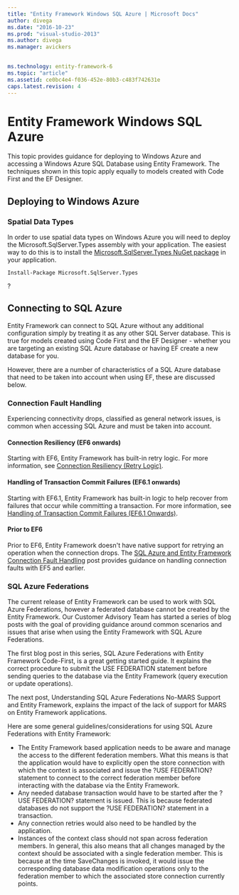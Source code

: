 ```yaml
---
title: "Entity Framework Windows SQL Azure | Microsoft Docs"
author: divega
ms.date: "2016-10-23"
ms.prod: "visual-studio-2013"
ms.author: divega
ms.manager: avickers
 

ms.technology: entity-framework-6
ms.topic: "article"
ms.assetid: ce0bc4e4-f036-452e-80b3-c483f742631e
caps.latest.revision: 4
---
```

# Entity Framework Windows SQL Azure
This topic provides guidance for deploying to Windows Azure and accessing a Windows Azure SQL Database using Entity Framework. The techniques shown in this topic apply equally to models created with Code First and the EF Designer.


## Deploying to Windows Azure

### Spatial Data Types

In order to use spatial data types on Windows Azure you will need to deploy the Microsoft.SqlServer.Types assembly with your application. The easiest way to do this is to install the [Microsoft.SqlServer.Types NuGet package](http://www.nuget.org/packages/Microsoft.SqlServer.Types/) in your application.

```
Install-Package Microsoft.SqlServer.Types
```

?

## Connecting to SQL Azure

Entity Framework can connect to SQL Azure without any additional configuration simply by treating it as any other SQL Server database. This is true for models created using Code First and the EF Designer - whether you are targeting an existing SQL Azure database or having EF create a new database for you.

However, there are a number of characteristics of a SQL Azure database that need to be taken into account when using EF, these are discussed below.

### Connection Fault Handling

Experiencing connectivity drops, classified as general network issues, is common when accessing SQL Azure and must be taken into account.

#### Connection Resiliency (EF6 onwards)

Starting with EF6, Entity Framework has built-in retry logic. For more information, see [Connection Resiliency (Retry Logic)](../ef6/entity-framework-connection-resiliency-and-retry-logic-ef6-onwards.md).

#### Handling of Transaction Commit Failures (EF6.1 onwards)

Starting with EF6.1, Entity Framework has built-in logic to help recover from failures that occur while committing a transaction. For more information, see [Handling of Transaction Commit Failures (EF6.1 Onwards)](../ef6/entity-framework-handling-of-transaction-commit-failures-ef6-1-onwards.md).

#### Prior to EF6

Prior to EF6, Entity Framework doesn't have native support for retrying an operation when the connection drops. The [SQL Azure and Entity Framework Connection Fault Handling](http://blogs.msdn.com/b/appfabriccat/archive/2010/12/11/sql-azure-and-entity-framework-connection-fault-handling.aspx) post provides guidance on handling connection faults with EF5 and earlier.

### SQL Azure Federations

The current release of Entity Framework can be used to work with SQL Azure Federations, however a federated database cannot be created by the Entity Framework. Our Customer Advisory Team has started a series of blog posts with the goal of providing guidance around common scenarios and issues that arise when using the Entity Framework with SQL Azure Federations.

The first blog post in this series, SQL Azure Federations with Entity Framework Code-First, is a great getting started guide. It explains the correct procedure to submit the USE FEDERATION statement before sending queries to the database via the Entity Framework (query execution or update operations).

The next post, Understanding SQL Azure Federations No-MARS Support and Entity Framework, explains the impact of the lack of support for MARS on Entity Framework applications.

Here are some general guidelines/considerations for using SQL Azure Federations with Entity Framework:

-   The Entity Framework based application needs to be aware and manage the access to the different federation members. What this means is that the application would have to explicitly open the store connection with which the context is associated and issue the ?USE FEDERATION? statement to connect to the correct federation member before interacting with the database via the Entity Framework.
-   Any needed database transaction would have to be started after the ?USE FEDERATION? statement is issued. This is because federated databases do not support the ?USE FEDERATION? statement in a transaction.
-   Any connection retries would also need to be handled by the application.
-   Instances of the context class should not span across federation members. In general, this also means that all changes managed by the context should be associated with a single federation member. This is because at the time SaveChanges is invoked, it would issue the corresponding database data modification operations only to the federation member to which the associated store connection currently points.
